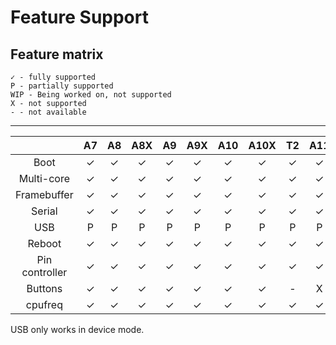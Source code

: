 # Feature Support

## Feature matrix

```
✓ - fully supported
P - partially supported
WIP - Being worked on, not supported
X - not supported
- - not available
```
---

|               	  | A7 	| A8 	| A8X	| A9 	| A9X | A10 | A10X |  T2  | A11 |
|:-----------------------:|:---:|:-----:|:-----:|:-----:|:---:|:---:|:----:|:----:|:---:|
|      Boot     	  |  ✓ 	|  ✓ 	|  ✓ 	|  ✓ 	|  ✓  |  ✓  |   ✓  | ✓    | ✓   |
|    Multi-core   	  |  ✓ 	|  ✓ 	|  ✓ 	|  ✓ 	|  ✓  |  ✓  |   ✓  | ✓    | ✓   |
|    Framebuffer   	  |  ✓ 	|  ✓ 	|  ✓ 	|  ✓ 	|  ✓  |  ✓  |   ✓  | ✓    | ✓   |
|     Serial     	  |  ✓ 	|  ✓ 	|  ✓ 	|  ✓ 	|  ✓  |  ✓  |   ✓  | ✓    | ✓   |
|      USB	     	  |  P 	|  P 	|  P 	|  P 	|  P  |  P  |   P  | P    | P   |
|    Reboot               |  ✓ 	|  ✓    |  ✓    |  ✓    |  ✓  |  ✓  |   ✓  | ✓    | ✓   |
|   Pin controller        |  ✓  |  ✓    |  ✓    |  ✓    |  ✓  |  ✓  |   ✓  | ✓    | ✓   |
|     Buttons     	  |  ✓ 	|  ✓ 	|  ✓ 	|  ✓ 	|  ✓  |  ✓  |   ✓  | -    | X   |
|     cpufreq     	  |  ✓  |  ✓    |  ✓    |  ✓    |  ✓  |  ✓  |   ✓  | ✓    | ✓   |


USB only works in device mode.
